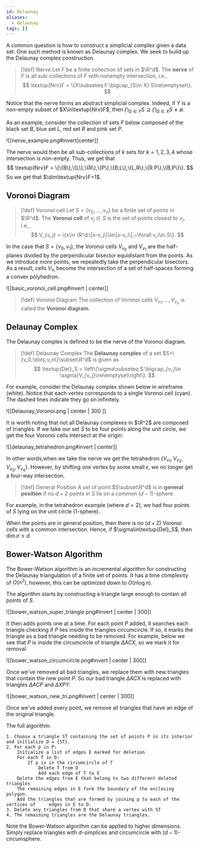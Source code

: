 ```yaml
---
id: Delaunay
aliases:
  - delaunay
tags: []
---
```


A common question is how to construct a simplicial complex given a data set. One such method is known as Delaunay complex. We seek to build up the Delaunay complex construction.

> [!def] Nerve
> Let $F$ be a finite collection of sets in $\R^d$. The **nerve** of $F$ is all sub-collections of $F$ with nonempty intersection, i.e.,
> $$
> 	\textup{Nrv}F = \{X\subseteq F:\bigcap_{S\in X} S\ne\emptyset\}.
> $$

Notice that the nerve forms an abstract simplicial complex. Indeed, if $Y$ is a non-empty subset of $X\in\textup{Nrv}F$,  then $\bigcap_{S\in Y}S\supseteq\bigcap_{S\in X}S\ne\emptyset$.

As an example, consider the collection of sets $F$ below composed of the black set $B$, blue set $L$, red set $R$ and pink set $P$.

![[nerve_example.png#invert|center]]

The nerve would then be all sub-collections of $k$ sets for $k=1,2,3,4$ whose intersection is non-empty. Thus, we get that 
$$
	\textup{Nrv}F = \{\{B\},\{L\},\{R\},\{P\},\{B,L\},\{L,R\},\{R.P\},\{B,P\}\}.
$$
So we get that $\dim\textup{Nrv}F=1$.

## Voronoi Diagram

> [!def] Voronoi cell
> Let $S=\{v_0,\dots,v_n\}$ be a finite set of points in $\R^d$. The **Voronoi cell** of $v_j\in S$ is the set of points closest to $v_j$, i.e.,
> $$
> 	V_{v_j} = \{x\in \R^d:\|x-v_j\|\le\|x-v_i\|,~\forall v_i\in S\}.
> $$

In the case that $S=\{v_0,v_1\}$, the Voronoi cells $V_{v_0}$ and $V_{v_1}$ are the half-planes divided by the perpendicular bisector equidistant from the points. As we introduce more points, we repeatedly take the perpendicular bisectors. As a result, cells $V_{v_i}$ become the intersection of a set of half-spaces forming a convex polyhedron.

![[basic_voronoi_cell.png#invert | center]]

> [!def] Voronoi Diagram
> The collection of Voronoi cells $V_{v_1},\dots,V_{v_n}$ is called the **Voronoi diagram**.

## Delaunay Complex

The Delaunay complex is defined to be the nerve of the Voronoi diagram.

> [!def] Delaunay Complex
> The **Delaunay complex** of a set $S=\{v_0,\dots,v_n\}\subset\R^d$ is given as 
> $$
> 	\textup{Del}_S = \left\{\sigma\subseteq S:\bigcap_{v_j\in \sigma}V_{v_j}\ne\emptyset\right\}.
> $$

For example, consider the Delaunay complex shown below in wireframe (white). Notice that each vertex corresponds to a single Voronoi cell (cyan). The dashed lines indicate they go on infinitely.

![[Delaunay_Voronoi.png | center | 300 ]]

It is worth noting that not all Delaunay complexes in $\R^2$ are composed of triangles. If we take our set $S$ to be four points along the unit circle, we get the four Voronoi cells intersect at the origin:

![[delaunay_tetrahedron.png#invert | center]]

In other words,when we take the nerve we get the tetrahedron $\{V_{v_1}, V_{v_2}, V_{v_3}, V_{v_4}\}$. However, by shifting one vertex by some small $\epsilon$, we no longer get a four-way intersection.

> [!def] General Position
> A set of point $S\subset\R^d$ is in **general position** if no $d+2$ points in $S$ lie on a common $(d-1)$-sphere.

For example, in the tetrahedron example (where $d=2$), we had four points of $S$ lying on the unit circle ($1$-sphere).

When the points are in general position, then there is no $(d+2)$ Voronoi cells with a common intersection. Hence, if $\sigma\in\textup{Del}_S$, then $\dim\sigma\le d$.

## Bower-Watson Algorithm

The Bower-Watson algorithm is an incremental algorithm for constructing the Delaunay triangulation of a finite set of points. It has a time complexity of $O(n^2)$, however, this can be optimized down to $O(n\log n)$.

The algorithm starts by constructing a triangle large enough to contain all points of $S$.

![[bower_watson_super_triangle.png#invert | center | 300]]

It then adds points one at a time. For each point $P$ added, it searches each triangle checking if $P$ lies inside the triangles circumcircle. If so, it marks the triangle as a bad triangle needing to be removed. For example, below we see that $P$ is inside the circumcircle of triangle $\Delta ACX$, so we mark it for removal.

![[bower_watson_circumcircle.png#invert | center | 300]]

Once we've removed all bad triangles, we replace them with new triangles that contain the new point $P$. So our bad triangle $\Delta ACX$ is replaced with triangles $\Delta ACP$ and $\Delta XPY$.

![[bower_watson_new_tri.png#invert | center | 300]]

Once we've added every point, we remove all triangles that have an edge of the original triangle.

The full algorithm:
```
1. Choose a triangle ST containing the set of points P in its interior and initialize D = {ST}.
2. For each p in P:
	Initialize a list of edges E marked for deletion
	For each T in D:
		If p is in the circumcircle of T
			Delete T from D
			Add each edge of T to E
	Delete the edges from E that belong to two different deleted triangles
	The remaining edges in E form the boundary of the enclosing polygon.
	Add the triangles that are formed by joining p to each of the vertices of     edges in E to D.
3. Delete any triangles from D that share a vertex with ST
4. The remaining triangles are the Delaunay triangles.
```

Note the Bower-Watson algorithm can be applied to higher dimensions. Simply replace triangles with $d$-simplices and circumcircle with $(d-1)$-circumsphere.
